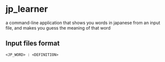 # jp_learner
a command-line application that shows you words in japanese from an input file, and makes you guess the meaning of that word

## Input files format
```
<JP_WORD> : <DEFINITION>
```
